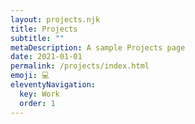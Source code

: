 ```yaml
---
layout: projects.njk
title: Projects
subtitle: ""
metaDescription: A sample Projects page
date: 2021-01-01
permalink: /projects/index.html
emoji: 💻
eleventyNavigation:
  key: Work
  order: 1
---
```

